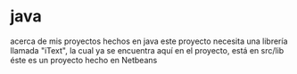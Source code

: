 # java
acerca de mis proyectos hechos en java
este proyecto necesita una librería llamada "iText", la cual ya se encuentra aquí en el proyecto, está en src/lib
éste es un proyecto hecho en Netbeans
